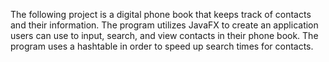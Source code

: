The following project is a digital phone book that keeps track of contacts and their information. The program utilizes JavaFX to create an application users can use to input, search, and view contacts in their phone book. The program uses a hashtable in order to speed up search times for contacts.
